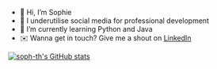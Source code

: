 - 👋 Hi, I’m Sophie
- 👾 I underutilise social media for professional development
- 🌱 I’m currently learning Python and Java
- ✉️ Wanna get in touch? Give me a shout on [LinkedIn](https://www.linkedin.com/in/sophie-th/)

[![soph-th's GitHub stats](https://github-readme-stats.vercel.app/api?username=soph-th)](https://github.com/soph-th/github-readme-stats)

<!---
soph-th/soph-th is a ✨ special ✨ repository because its `README.md` (this file) appears on your GitHub profile.
You can click the Preview link to take a look at your changes.
--->
